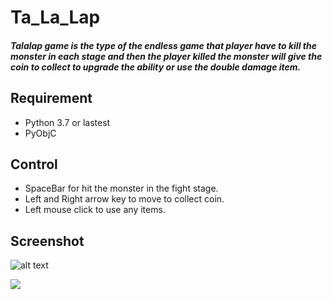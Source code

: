 # Ta_La_Lap

##### Talalap game is the type of the endless game that player have to kill the monster in each stage and then the player killed the monster will give the coin to collect to upgrade the ability or use the double damage item.

## Requirement
- Python 3.7 or lastest
- PyObjC

## Control
- SpaceBar for hit the monster in the fight stage.
- Left and Right arrow key to move to collect coin.
- Left mouse click to use any items.

## Screenshot

![alt text](https://raw.githubusercontent.com/thanakritfluk/Ta_La_Lap/master/images/screenshot/fight.png)


![](images/screenshot/coin.png)